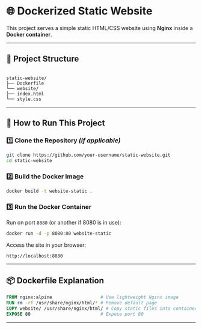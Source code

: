 # 🌐 Dockerized Static Website

This project serves a simple static HTML/CSS website using **Nginx** inside a **Docker container**.

---

## 📁 Project Structure

```

static-website/
├── Dockerfile
└── website/
├── index.html
└── style.css

````

---

## 🚀 How to Run This Project

### 1️⃣ Clone the Repository *(if applicable)*

```bash
git clone https://github.com/your-username/static-website.git
cd static-website
````

### 2️⃣ Build the Docker Image

```bash
docker build -t website-static .
```

### 3️⃣ Run the Docker Container

Run on port `8080` (or another if 8080 is in use):

```bash
docker run -d -p 8080:80 website-static
```

Access the site in your browser:

```
http://localhost:8080
```

---

## 📦 Dockerfile Explanation

```Dockerfile
FROM nginx:alpine                  # Use lightweight Nginx image
RUN rm -rf /usr/share/nginx/html/* # Remove default page
COPY website/ /usr/share/nginx/html/ # Copy static files into container
EXPOSE 80                          # Expose port 80
```

---







